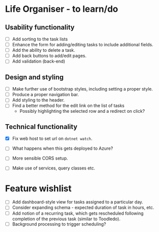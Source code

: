 # Life Organiser - to learn/do

## Usability functionality

- [ ] Add sorting to the task lists
- [ ] Enhance the form for adding/editing tasks to include additional fields.
- [ ] Add the ability to delete a task.
- [ ] Add back buttons to add/edit pages.
- [ ] Add validation (back-end)

## Design and styling

- [ ] Make further use of bootstrap styles, including setting a proper style.
- [ ] Produce a proper navigation bar.
- [ ] Add styling to the header.
- [ ] Find a better method for the edit link on the list of tasks 
	- Possibly highlighting the selected row and a redirect on click?

## Technical functionality

- [X] Fix web host to set url on `dotnet watch`.
- [ ] What happens when this gets deployed to Azure?
- [ ] More sensible CORS setup.
- [ ] Make use of services, query classes etc.


# Feature wishlist

- [ ] Add dashboard-style view for tasks assigned to a particular day.
- [ ] Consider expanding schema - expected duration of task in hours, etc.
- [ ] Add notion of a recurring task, which gets rescheduled following completion of the previous task (similar to Toodledo).
- [ ] Background processing to trigger scheduling?
